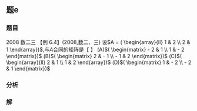 ## 题e
### 题目
2008 数二三
【例 6.4】(2008,数二、三) 设$A = ( \begin{array}{ll} 1 & 2 \\  2 & 1 \end{array})$,与$A$合同的矩阵是【 】
(A)$( \begin{matrix}  - 2 & 1 \\  1 &  - 2 \end{matrix})$ (B)$( \begin{matrix} 2 &  - 1 \\   - 1 & 2 \end{matrix})$ (C)$( \begin{array}{ll} 2 & 1 \\  1 & 2 \end{array})$ (D)$( \begin{matrix} 1 &  - 2 \\   - 2 & 1 \end{matrix})$
### 分析

### 解